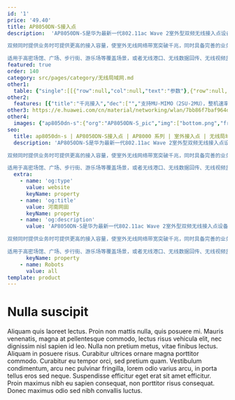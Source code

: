 ```yaml
---
id: '1'
price: '49.40'
title: AP8050DN-S接入点
description:  'AP8050DN-S是华为最新一代802.11ac Wave 2室外型双频无线接入点设备，支持2×2 MU-MIMO和2条空间流，具有卓越的室外覆盖性能及超强的硬件防护，支持2.4GHz和5GHz频率，支持无线网桥，内置蓝牙，兼容IEEE 802.11a/b/g/n/ac标准。

双频同时提供业务时可提供更高的接入容量，使室外无线网络带宽突破千兆，同时具备完善的业务支持能力、高可靠性、高安全性、网络部署简单、自动上线和配置、实时管理和维护等特点，满足室外无线网络部署要求。

适用于高密场馆、广场、步行街、游乐场等覆盖场景，或者无线港口、无线数据回传、无线视频监控、车地回传等桥接场景。'
featured: true
order: 140
category: src/pages/category/无线局域网.md
other1: 
  table: {"single":[[{"row":null,"col":null,"text":"参数"},{"row":null,"col":null,"text":"AP8050DN-S接入点"}],[{"row":null,"col":null,"text":"尺寸（长×宽x高）"},{"row":null,"col":null,"text":"220mm × 220mm × 100mm"}],[{"row":null,"col":null,"text":"电源输入"},{"row":null,"col":null,"text":"PoE供电：满足802.3at以太网供电标准"}],[{"row":null,"col":null,"text":"最大功耗"},{"row":null,"col":null,"text":"18W\n\n说明：实际最大功耗遵照不同国家和地区法规而有所不同。"}],[{"row":null,"col":null,"text":"工作温度"},{"row":null,"col":null,"text":"-40℃～+65℃"}],[{"row":null,"col":null,"text":"天线类型"},{"row":null,"col":null,"text":"内置定向天线"}],[{"row":null,"col":null,"text":"可同时在线的用户数量"},{"row":null,"col":null,"text":"≤ 512"}],[{"row":null,"col":null,"text":"最大发射功率"},{"row":null,"col":null,"text":"2.4G：27dBm（组合功率）\n5G：26dBm（组合功率）\n\n说明：实际发射功率遵照不同国家和地区法规而有所不同。"}],[{"row":null,"col":null,"text":"MIMO:空间流"},{"row":null,"col":null,"text":"2×2:2"}],[{"row":null,"col":null,"text":"无线协议"},{"row":null,"col":null,"text":"802.11a/b/g/n/ac/ac wave2"}],[{"row":null,"col":null,"text":"最高速率"},{"row":null,"col":null,"text":"1.267Gbps"}]]}
other2:
  features: [{"title":"千兆接入","dec":["","支持MU-MIMO（2SU-2MU），整机速率可达1.267Gbps",""]},{"title":"高规格防护","dec":["","内置5KA天馈防雷，简化安装；\n以太网接口6KA/6KV增强防雷设计，IP68防水防尘等级，满足工业级使用要求",""]},{"title":"云管理","dec":["","云管理平台提供对AP设备管理、租户管理、应用管理、license管理、网规网优、设备监控、网络业务配置和增值业务等功能",""]}]
other3: https://e.huawei.com/cn/material/networking/wlan/7bb86f7baf964d6fb56b1ae7167d8e16
other4:
  images: {"ap8050dn-s":{"org":"AP8050DN-S_pic","img":["bottom.png","front.png","front_left.png","front_right.png","front_top.png","rear.png","rear_bottom.png","right.png","top.png"]}}
seo:
  title: ap8050dn-s | AP8050DN-S接入点 | AP8000 系列 | 室外接入点 | 无线局域网 | 企业网络
  description: 'AP8050DN-S是华为最新一代802.11ac Wave 2室外型双频无线接入点设备，支持2×2 MU-MIMO和2条空间流，具有卓越的室外覆盖性能及超强的硬件防护，支持2.4GHz和5GHz频率，支持无线网桥，内置蓝牙，兼容IEEE 802.11a/b/g/n/ac标准。

双频同时提供业务时可提供更高的接入容量，使室外无线网络带宽突破千兆，同时具备完善的业务支持能力、高可靠性、高安全性、网络部署简单、自动上线和配置、实时管理和维护等特点，满足室外无线网络部署要求。

适用于高密场馆、广场、步行街、游乐场等覆盖场景，或者无线港口、无线数据回传、无线视频监控、车地回传等桥接场景。'
  extra:
    - name: 'og:type'
      value: website
      keyName: property
    - name: 'og:title'
      value: 河南网田
      keyName: property
    - name: 'og:description'
      value: 'AP8050DN-S是华为最新一代802.11ac Wave 2室外型双频无线接入点设备，支持2×2 MU-MIMO和2条空间流，具有卓越的室外覆盖性能及超强的硬件防护，支持2.4GHz和5GHz频率，支持无线网桥，内置蓝牙，兼容IEEE 802.11a/b/g/n/ac标准。

双频同时提供业务时可提供更高的接入容量，使室外无线网络带宽突破千兆，同时具备完善的业务支持能力、高可靠性、高安全性、网络部署简单、自动上线和配置、实时管理和维护等特点，满足室外无线网络部署要求。

适用于高密场馆、广场、步行街、游乐场等覆盖场景，或者无线港口、无线数据回传、无线视频监控、车地回传等桥接场景。'
      keyName: property
    - name: Robots
      value: all
template: product
---
```


# Nulla suscipit

Aliquam quis laoreet lectus. Proin non mattis nulla, quis posuere mi. Mauris venenatis, magna at pellentesque commodo, lectus risus vehicula elit, nec dignissim nisl sapien id leo. Nulla non pretium metus, vitae finibus lectus. Aliquam in posuere risus. Curabitur ultrices ornare magna porttitor commodo. Curabitur eu tempor orci, sed pretium quam. Vestibulum condimentum, arcu nec pulvinar fringilla, lorem odio varius arcu, in porta tellus eros sed neque. Suspendisse efficitur eget erat sit amet efficitur. Proin maximus nibh eu sapien consequat, non porttitor risus consequat. Donec maximus odio sed nibh convallis luctus.